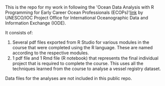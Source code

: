 This is the repo for my work in following the 'Ocean Data Analysis with R Programming for Early Career Ocean Professionals (ECOPs)'[link](https://oceanexpert.org/event/3973) by UNESCO/IOC Project Office for International Oceanographic Data and Information Exchange (IODE).

It consists of:
  1. Several pdf files exported from R Studio for various modules in the course that were completed using the R language. These are named according to the respective modules.
  2. 1 pdf file and 1 Rmd file (R notebook) that represents the final individual project that is required to complete the course. This uses all the techniques learned from the course to analyse a vessel registry dataset.

Data files for the analyses are not included in this public repo.
